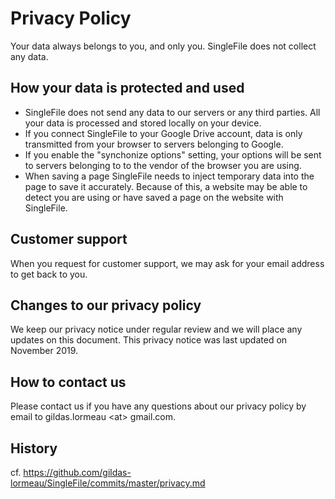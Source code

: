 # Privacy Policy
Your data always belongs to you, and only you. SingleFile does not collect any data.

## How your data is protected and used
 - SingleFile does not send any data to our servers or any third parties. All your data is processed and stored locally on your device. 
- If you connect SingleFile to your Google Drive account, data is only transmitted from your browser to servers belonging to Google. 
- If you enable the "synchonize options" setting, your options will be sent to servers belonging to to the vendor of the browser you are using. 
- When saving a page SingleFile needs to inject temporary data into the page to save it accurately. Because of this, a website may be able to detect you are using or have saved a page on the website with SingleFile.

## Customer support
When you request for customer support, we may ask for your email address to get back to you.

## Changes to our privacy policy
We keep our privacy notice under regular review and we will place any updates on this document. This privacy notice was last updated on November 2019.

## How to contact us
Please contact us if you have any questions about our privacy policy by email to gildas.lormeau &lt;at&gt; gmail.com.

## History
cf. https://github.com/gildas-lormeau/SingleFile/commits/master/privacy.md
